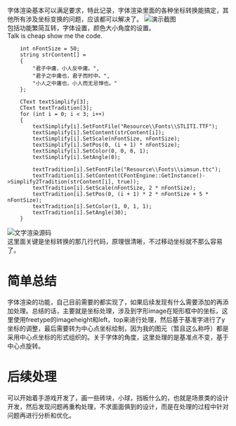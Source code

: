 ﻿---
categories: [游戏开发]
tags: [游戏开发,OpenGL, 打砖块,C++,FreeType,字体渲染]
---
字体渲染基本可以满足要求，特此记录，字体渲染里面的各种坐标转换能搞定，其他所有涉及坐标变换的问题，应该都可以解决了。
![演示截图](../../../screenshot/textrenderexample.jpg "演示截图")  
  包括功能繁简互转，字体设置，颜色大小角度的设置。  
Talk is cheap show me the code.
```
	int nFontSize = 50;
	string strContent[] =
	{
		"君子中庸，小人反中庸。",
		"君子之中庸也，君子而时中。",
		"小人之中庸也，小人而无忌惮也。"
	};

	CText textSimplify[3];
	CText textTradition[3];
	for (int i = 0; i < 3; i++)
	{
		textSimplify[i].SetFontFile("Resource\\Fonts\\STLITI.TTF");
		textSimplify[i].SetContent(strContent[i]);
		textSimplify[i].SetScale(nFontSize, nFontSize);
		textSimplify[i].SetPos(0, (i + 1) * nFontSize);
		textSimplify[i].SetColor(0, 0, 0, 1);
		textSimplify[i].SetAngle(0);

		textTradition[i].SetFontFile("Resource\\Fonts\\simsun.ttc");
		textTradition[i].SetContent(CFontEngine::GetInstance()->Simplify2Tradition(strContent[i], true));
		textTradition[i].SetScale(nFontSize, 2 * nFontSize);
		textTradition[i].SetPos(0, (i + 1) * 2 * nFontSize + 5 * nFontSize);
		textTradition[i].SetColor(1, 0, 1, 1);
		textTradition[i].SetAngle(30);
	}
```
![文字渲染源码](../../../screenshot/textrendercode.jpg "文字渲染源码")  
  这里面关键是坐标转换的那几行代码，原理很清晰，不过移动坐标就不那么容易了。

# 简单总结
字体渲染的功能，自己目前需要的都实现了，如果后续发现有什么需要添加的再添加处理。总结的话，主要就是坐标处理，涉及到字形image在矩形框中的坐标，这里使用freetype的imageheight和left，top来进行处理，然后基于基准字进行了y坐标的调整，最后需要转为中心点坐标绘制，因为我的图元（暂且这么称呼）都是采用中心点坐标的形式组织的。关于字体的角度，这里处理的是基准点不变，基于中心点旋转。

# 后续处理
可以开始着手游戏开发了，画一些砖块，小球，挡板什么的，也就是场景类的设计开发，然后发现问题再重构处理，不求面面俱到的设计，而是在处理的过程中针对问题再进行分析和优化。  